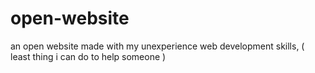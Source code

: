 # open-website
an open website made with my unexperience web development skills, ( least thing i can do to help someone )

